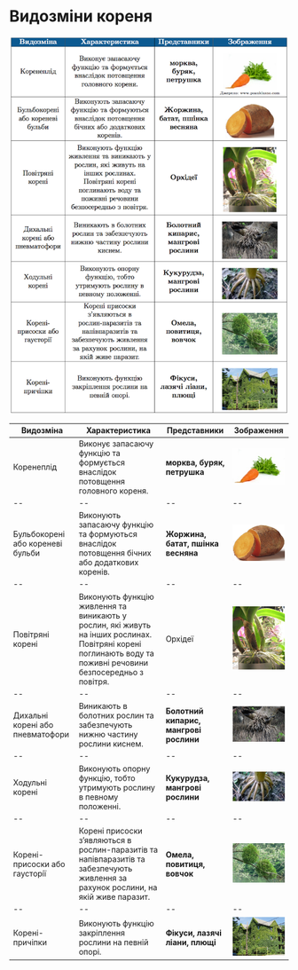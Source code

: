 # Видозмiни кореня


![Таблиця видозміни кореня](tabl1.png)


| Видозмiна | Характеристика | Представники | Зображення |
| -- | -- | -- | -- |
| Коренеплід | Виконує запасаючу функцiю та формується внаслiдок потовщення головного кореня. | **морква, буряк, петрушка** | <img src="1.jpg" alt="Морква" width="300" > |
| -- | -- | -- | -- |
| Бульбокоренi або кореневi бульби | Виконують запасаючу функцiю та формуються внаслiдок потовщення бiчних або додаткових коренiв. | **Жоржина, батат, пшiнка весняна** | <img src="pic6_new.jpg" alt="Бульбокорені" width="300"> |
| -- | -- | -- | -- |
| Повiтрянi коренi | Виконують функцiю живлення та виникають у рослин, якi живуть на iнших рослинах. Повiтрянi коренi поглинають воду та поживнi речовини безпосередньо з повiтря. | Орхiдеї |<img src="pic7_0.jpg" alt="Орхідеї" width="300" > |
| -- | -- | -- | -- |
| Дихальнi коренi або пневматофори | Виникають в болотних рослин та забезпечують нижню частину рослини киснем. | **Болотний кипарис, мангровi рослини** |<img src="pic8_0.jpg" alt="Болотний кипарис" width="300" > |
| -- | -- | -- | -- |
| Ходульнi коренi | Виконують опорну функцiю, тобто утримують рослину в певному положеннi. | **Кукурудза, мангровi рослини** |<img src="pic9_0.jpg" alt="Ходульні корені" width="300" > |
| -- | -- | -- | -- |
| Коренi-присоски або гаусторiї | Коренi присоски з’являються в рослин-паразитiв та напiвпаразитiв та забезпечують живлення за рахунок рослини, на якiй живе паразит. | **Омела, повитиця, вовчок** |<img src="pic11_new.jpg" alt="Омела" width="300" > |
| -- | -- | -- | -- |
| Коренi- причiпки | Виконують функцiю закрiплення рослини на певнiй опорi. | **Фiкуси, лазячi лiани, плющi** |<img src="pic12_0.jpg" alt="Омела" width="300" > |
